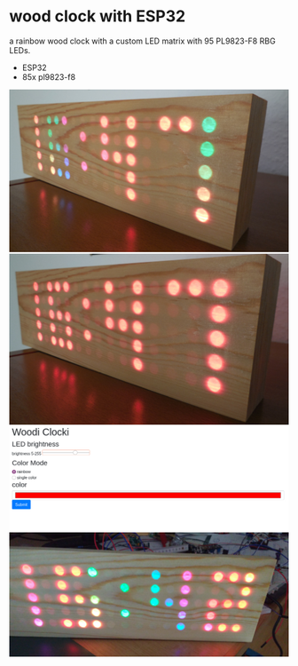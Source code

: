 # wood clock with ESP32

a rainbow wood clock with a custom LED matrix with 95 PL9823-F8 RBG LEDs.

 * ESP32
 * 85x pl9823-f8


![Wood Clock](https://raw.githubusercontent.com/hggh/wood-clock-light/master/pics/clock_rainbow.jpg "Wood rainbow")
![Wood Clock](https://raw.githubusercontent.com/hggh/wood-clock-light/master/pics/clock_red.jpg "Wood red")
![Wood Clock](https://raw.githubusercontent.com/hggh/wood-clock-light/master/pics/webinterface.jpg "web interface")
![Wood Clock](https://raw.githubusercontent.com/hggh/wood-clock-light/master/pics/clock.jpg "Wood Clock")


